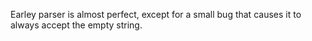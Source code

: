 Earley parser is almost perfect, except for a small bug that causes it to always accept the empty string.